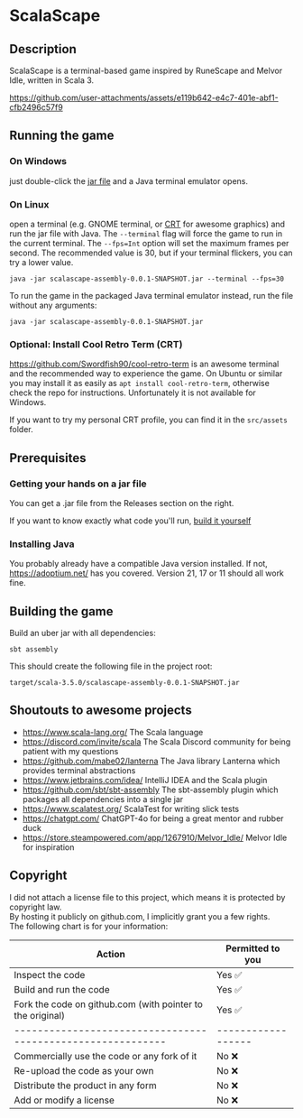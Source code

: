 # ScalaScape

## Description

ScalaScape is a terminal-based game inspired by RuneScape and Melvor Idle, written in Scala 3.

https://github.com/user-attachments/assets/e119b642-e4c7-401e-abf1-cfb2496c57f9

## Running the game

### On Windows
just double-click the [jar file](#getting-your-hands-on-a-jar-file) and a Java terminal emulator opens.

### On Linux
open a terminal (e.g. GNOME terminal, or [CRT](https://github.com/Swordfish90/cool-retro-term) for awesome graphics) and run the jar file with Java.
The `--terminal` flag will force the game to run in the current terminal.
The `--fps=Int` option will set the maximum frames per second. The recommended value is 30,
but if your terminal flickers, you can try a lower value.
```
java -jar scalascape-assembly-0.0.1-SNAPSHOT.jar --terminal --fps=30
```

To run the game in the packaged Java terminal emulator instead, run the file without any arguments:
```
java -jar scalascape-assembly-0.0.1-SNAPSHOT.jar
```

### Optional: Install Cool Retro Term (CRT)
https://github.com/Swordfish90/cool-retro-term is an awesome terminal and the recommended way to experience the game.
On Ubuntu or similar you may install it as easily as `apt install cool-retro-term`,
otherwise check the repo for instructions. Unfortunately it is not available for Windows.

If you want to try my personal CRT profile, you can find it in the `src/assets` folder.

## Prerequisites

### Getting your hands on a jar file
You can get a .jar file from the Releases section on the right.

If you want to know exactly what code you'll run, [build it yourself](#building-the-game)

### Installing Java
You probably already have a compatible Java version installed. If not, https://adoptium.net/ has you covered.
Version 21, 17 or 11 should all work fine.

## Building the game

Build an uber jar with all dependencies:

```
sbt assembly
``` 

This should create the following file in the project root:
```
target/scala-3.5.0/scalascape-assembly-0.0.1-SNAPSHOT.jar
```

## Shoutouts to awesome projects
- https://www.scala-lang.org/ The Scala language
- https://discord.com/invite/scala The Scala Discord community for being patient with my questions
- https://github.com/mabe02/lanterna The Java library Lanterna which provides terminal abstractions
- https://www.jetbrains.com/idea/ IntelliJ IDEA and the Scala plugin
- https://github.com/sbt/sbt-assembly The sbt-assembly plugin which packages all dependencies into a single jar
- https://www.scalatest.org/ ScalaTest for writing slick tests
- https://chatgpt.com/ ChatGPT-4o for being a great mentor and rubber duck
- https://store.steampowered.com/app/1267910/Melvor_Idle/ Melvor Idle for inspiration

## Copyright

I did not attach a license file to this project, which means it is protected by copyright law.    
By hosting it publicly on github.com, I implicitly grant you a few rights.  
The following chart is for your information:

| Action                                                      | Permitted to you |
|-------------------------------------------------------------|------------------|
| Inspect the code                                            | Yes ✅            |
| Build and run the code                                      | Yes ✅            |
| Fork the code on github.com (with pointer to the original)  | Yes ✅            |
| ----------------------------------------------------------- |------------------|
| Commercially use the code or any fork of it                 | No ❌             |
| Re-upload the code as your own                              | No ❌             |
| Distribute the product in any form                          | No ❌             |
| Add or modify a license                                     | No ❌             |
